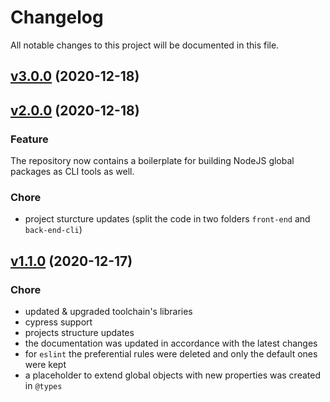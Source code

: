 # Changelog

All notable changes to this project will be documented in this file.

## [v3.0.0](https://github.com/GeorgianStan/framework-for-building-libraries/compare/v2.0.0...v3.0.0) (2020-12-18)

## [v2.0.0](https://github.com/GeorgianStan/framework-for-building-libraries/compare/v1.1.0...v2.0.0) (2020-12-18)

### Feature

The repository now contains a boilerplate for building NodeJS global packages as CLI tools as well.

### Chore

- project sturcture updates (split the code in two folders `front-end` and `back-end-cli`)

## [v1.1.0](https://github.com/GeorgianStan/framework-for-building-libraries/compare/v1.0.0...v1.1.0) (2020-12-17)

### Chore

- updated & upgraded toolchain's libraries
- cypress support
- projects structure updates
- the documentation was updated in accordance with the latest changes
- for `eslint` the preferential rules were deleted and only the default ones were kept
- a placeholder to extend global objects with new properties was created in `@types`
